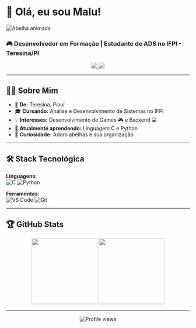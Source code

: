 
# 🐝 **Olá, eu sou Malu!**  
![Abelha animada](https://media.giphy.com/media/v1.Y2lkPTc5MGI3NjExcWJtYzVhY2RlY2JjZ3B4dW5nY2V6dW1qYzZ4eGJ6dGt5eGZ5eCZlcD12MV9pbnRlcm5hbF9naWZfYnlfaWQmY3Q9Zw/xT5LMHxhOfscxPfIfm/giphy.gif)

### 🎮 **Desenvolvedor em Formação** | **Estudante de ADS no IFPI - Teresina/PI**  

<div align="center">
  <a href="https://github.com/malusccp">
    <img src="https://img.shields.io/badge/GitHub-100000?style=for-the-badge&logo=github&logoColor=white">
  </a>
  <a href="https://linkedin.com/in/marialuiza-morais">
    <img src="https://img.shields.io/badge/LinkedIn-0077B5?style=for-the-badge&logo=linkedin&logoColor=white">
  </a>
</div>

---

## 👨‍💻 **Sobre Mim**  

- 🏡 **De:** Teresina, Piauí  
- 🎓 **Cursando:** Análise e Desenvolvimento de Sistemas no IFPI  
- 💡 **Interesses:** Desenvolvimento de Games 🎮 e Backend 💻  
- 🌱 **Atualmente aprendendo:** Linguagem C e Python  
- 🐝 **Curiosidade:** Adoro abelhas e sua organização 

---

## 🛠 **Stack Tecnológica**  

**Linguagens:**  
![C](https://img.shields.io/badge/C-00599C?style=for-the-badge&logo=c&logoColor=white)
![Python](https://img.shields.io/badge/Python-3776AB?style=for-the-badge&logo=python&logoColor=white)

**Ferramentas:**  
![VS Code](https://img.shields.io/badge/VS_Code-007ACC?style=for-the-badge&logo=visual-studio-code&logoColor=white)
![Git](https://img.shields.io/badge/Git-F05032?style=for-the-badge&logo=git&logoColor=white)

---

## 🏆 **GitHub Stats**  

<div align="center">
  <img height="180em" src="https://github-readme-stats.vercel.app/api?username=malusccp&show_icons=true&theme=dracula">
  <img height="180em" src="https://github-readme-stats.vercel.app/api/top-langs/?username=malusccp&layout=compact&theme=dracula">
</div>

---  

<div align="center">
  <img src="https://komarev.com/ghpvc/?username=malusccp&color=blue" alt="Profile views">
</div>


